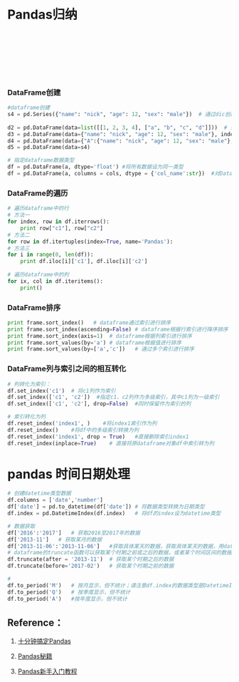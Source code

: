 # Pandas归纳

<br>
<br>

<br>
<br>
<br>
<br>

### DataFrame创建

```python
#dataframe创建
s4 = pd.Series({"name": "nick", "age": 12, "sex": "male"})  # 通过dic创建Serise
 
d2 = pd.DataFrame(data=list([[1, 2, 3, 4], ["a", "b", "c", "d"]]))  # 通过list创建DataFrame
d3 = pd.DataFrame(data={"name": "nick", "age": 12, "sex": "male"}, index=list([1, 2, 3]))
d4 = pd.DataFrame(data={"A":{"name": "nick", "age": 12, "sex": "male"},"B":{"name": "nick", "age": 12, "sex": "male"}})
d5 = pd.DataFrame(data=s4)

# 指定dataframe数据类型
df = pd.DataFrame(a, dtype='float') #将所有数据设为同一类型
df = pd.DataFrame(a, columns = cols, dtype = {'col_name':str})  #对DataFrame中不同列设置不同的dtype


```
### DataFrame的遍历

```python
# 遍历dataframe中的行
# 方法一
for index, row in df.iterrows():
    print row["c1"], row["c2"]  
# 方法二
for row in df.itertuples(index=True, name='Pandas'):
# 方法三
for i in range(0, len(df)):
    print df.iloc[i]['c1'], df.iloc[i]['c2']
    
# 遍历dataframe中的列
for ix, col in df.iteritems():
    print()

```

### DataFrame排序

```python
print frame.sort_index()   # dataframe通过索引进行排序
print frame.sort_index(ascending=False) # dataframe根据行索引进行降序排序（排序时默认升序，调节ascending参数）
print frame.sort_index(axis=1)  # dataframe根据列索引进行排序
print frame.sort_values(by='a') # dataframe根据值进行排序
print frame.sort_values(by=['a','c'])   # 通过多个索引进行排序
```


### DataFrame列与索引之间的相互转化

```python
# 列转化为索引：
df.set_index('c1')  # 将c1列作为索引
df.set_index(['c1', 'c2'])  #指定c1、c2列作为多级索引，其中c1列为一级索引
df.set_index(['c1', 'c2'], drop=False)  #同时保留作为索引的列

# 索引转化为列
df.reset_index('index1', )    #将index1索引作为列
df.reset_index()    #将df中的多级索引转换为列
df.reset_index('index1', drop = True)   #直接删除索引index1
df.reset_index(inplace=True)    # 直接将原dataframe对象df中索引转为列
```


# pandas 时间日期处理

```python
# 创建datetime类型数据
df.columns = ['date','number']
df['date'] = pd.to_datetime(df['date']) # 将数据类型转换为日期类型
df.index = pd.DatetimeIndex(df.index)   # 将df的index设为datetime类型

# 数据获取
df['2016':'2017']   # 获取2016至2017年的数据
df['2013-11']   # 获取某月的数据
df['2013-11-06':'2013-11-06']   #获取具体某天的数据，获取具体某天的数据，用datafrme直接选取某天时会报错，而series的数据就没有问题，可以考虑用区间来获取某天的数据。
# dataframe的truncate函数可以获取某个时期之前或之后的数据，或者某个时间区间的数据，但一般建议直接用切片（slice），这样更为直观，方便。
df.truncate(after = '2013-11')  # 获取某个时期之后的数据
df.truncate(before='2017-02')   # 获取某个时期之前的数据

#
df.to_period('M')   # 按月显示，但不统计；请注意df.index的数据类型是DatetimeIndex，df_peirod的数据类型是PeriodIndex
df.to_period('Q')   # 按季度显示，但不统计
df.to_period('A')   #按年度显示，但不统计

```



## Reference：

1. [十分钟搞定Pandas](http://docs.bdpt.net/docs/pandastutorialcn/en/latest/10.html)

1. [Pandas秘籍](http://docs.bdpt.net/docs/pandastutorialcn/en/latest/21.html)

2. [Pandas新手入门教程](http://docs.bdpt.net/docs/pandastutorialcn/en/latest/31.html)
